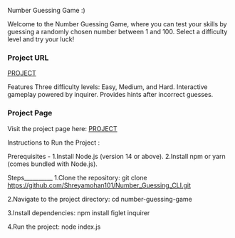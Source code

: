 Number Guessing Game :)

Welcome to the Number Guessing Game, where you can test your skills by guessing a randomly chosen number between 1 and 100. Select a difficulty level and try your luck!
### **Project URL**
  [PROJECT](https://roadmap.sh/projects/number-guessing-game)

Features
Three difficulty levels: Easy, Medium, and Hard.
Interactive gameplay powered by inquirer.
Provides hints after incorrect guesses.

### **Project Page**

Visit the project page here: [PROJECT](https://github.com/Shreyamohan101/Number_Guessing_CLI)


Instructions to Run the Project :

Prerequisites -
1.Install Node.js (version 14 or above).
2.Install npm or yarn (comes bundled with Node.js).

Steps__________
1.Clone the repository:
git clone https://github.com/Shreyamohan101/Number_Guessing_CLI.git 

2.Navigate to the project directory:
cd number-guessing-game

3.Install dependencies:
npm install figlet inquirer

4.Run the project:
node index.js






